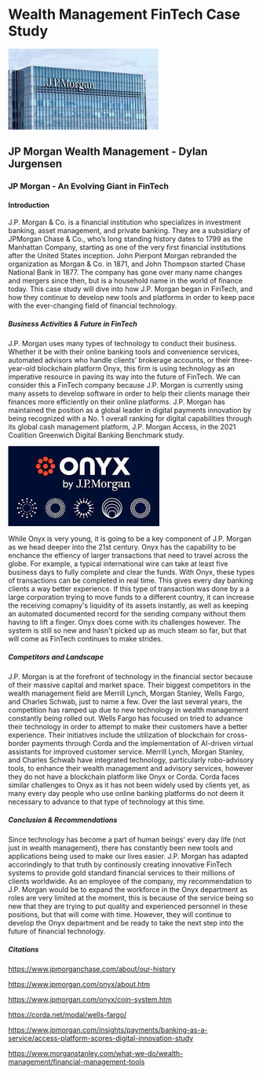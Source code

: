 # Wealth Management FinTech Case Study
![JP Morgan](JPMorgan.jpg)
## JP Morgan Wealth Management - Dylan Jurgensen
### JP Morgan - An Evolving Giant in FinTech
#### Introduction
<p>J.P. Morgan & Co. is a financial institution who specializes in investment banking, asset management, and private banking. They are a subsidiary of JPMorgan Chase & Co., who’s long standing history dates to 1799 as the Manhattan Company, starting as one of the very first financial institutions after the United States inception. John Pierpont Morgan rebranded the organization as Morgan & Co. in 1871, and John Thompson started Chase National Bank in 1877. The company has gone over many name changes and mergers since then, but is a household name in the world of finance today. This case study will dive into how J.P. Morgan began in FinTech, and how they continue to develop new tools and platforms in order to keep pace with the ever-changing field of financial technology.

##### Business Activities & Future in FinTech

<p>J.P. Morgan uses many types of technology to conduct their business. Whether it be with their online banking tools and convenience services, automated advisors who handle clients’ brokerage accounts, or their three-year-old blockchain platform Onyx, this firm is using technology as an imperative resource in paving its way into the future of FinTech. We can consider this a FinTech company because J.P. Morgan is currently using many assets to develop software in order to help their clients manage their finances more efficiently on their online platforms. J.P. Morgan has maintained the position as a global leader in digital payments innovation by being recognized with a No. 1 overall ranking for digital capabilities through its global cash management platform, J.P. Morgan Access, in the 2021 Coalition Greenwich Digital Banking Benchmark study.</p>


![Onyx](Onyx.jpg)

<p> While Onyx is very young, it is going to be a key component of J.P. Morgan as we head deeper into the 21st century. Onyx has the capability to be enchance the effiency of larger transactions that need to travel across the globe. For example, a typical international wire can take at least five business days to fully complete and clear the funds. With Onyx, these types of transactions can be completed in real time. This gives every day banking clients a way better experience. If this type of transaction was done by a a large corporation trying to move funds to a different country, it can increase the receiving comapny's liquidity of its assets instantly, as well as keeping an automated documented record for the sending company without them having to lift a finger. Onyx does come with its challenges however. The system is still so new and hasn't picked up as much steam so far, but that will come as FinTech continues to make strides. 
  
##### Competitors and Landscape

<p>J.P. Morgan is at the forefront of technology in the financial sector because of their massive capital and market space. Their biggest competitors in the wealth management field are Merrill Lynch, Morgan Stanley, Wells Fargo, and Charles Schwab, just to name a few. Over the last several years, the competition has ramped up due to new technology in wealth management constantly being rolled out. Wells Fargo has focused on tried to advance their technology in order to attempt to make their customers have a better experience. Their initiatives include the utilization of blockchain for cross-border payments through Corda and the implementation of AI-driven virtual assistants for improved customer service. Merrill Lynch, Morgan Stanley, and Charles Schwab have integrated technology, particularly robo-advisory tools, to enhance their wealth management and advisory services, however they do not have a blockchain platform like Onyx or Corda. Corda faces similar challenges to Onyx as it has not been widely used by clients yet, as many every day people who use online banking platforms do not deem it necessary to advance to that type of technology at this time.

##### Conclusion & Recommendations

<p> Since technology has become a part of human beings' every day life (not just in wealth management), there has constantly been new tools and applications being used to make our lives easier. J.P. Morgan has adapted accorindingly to that truth by continously creating innovative FinTech systems to provide gold standard financial services to their millions of clients worldwide. As an employee of the company, my recommendation to J.P. Morgan would be to expand the workforce in the Onyx department as roles are very limited at the moment, this is because of the service being so new that they are trying to put quality and experienced personnel in these positions, but that will come with time. However, they will continue to develop the Onyx department and be ready to take the next step into the future of financial technology.

##### Citations

https://www.jpmorganchase.com/about/our-history

https://www.jpmorgan.com/onyx/about.htm

https://www.jpmorgan.com/onyx/coin-system.htm

https://corda.net/modal/wells-fargo/

https://www.jpmorgan.com/insights/payments/banking-as-a-service/access-platform-scores-digital-innovation-study

https://www.morganstanley.com/what-we-do/wealth-management/financial-management-tools
